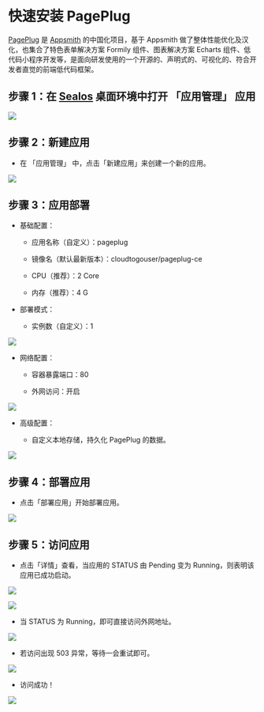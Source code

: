 # 快速安装 PagePlug

[PagePlug](https://github.com/cloudtogo/pageplug) 是 [Appsmith](https://github.com/appsmithorg/appsmith) 的中国化项目，基于
Appsmith 做了整体性能优化及汉化，也集合了特色表单解决方案 Formily 组件、图表解决方案 Echarts
组件、低代码小程序开发等，是面向研发使用的一个开源的、声明式的、可视化的、符合开发者直觉的前端低代码框架。

## 步骤 1：在 [Sealos](https://cloud.sealos.io) 桌面环境中打开 「应用管理」 应用

![](../images/pageplug-1.png)

## 步骤 2：新建应用

- 在 「应用管理」 中，点击「新建应用」来创建一个新的应用。

![](../images/pageplug-2.png)

## 步骤 3：应用部署

- 基础配置：

    - 应用名称（自定义）：pageplug

    - 镜像名（默认最新版本）：cloudtogouser/pageplug-ce

    - CPU（推荐）：2 Core

    - 内存（推荐）：4 G

- 部署模式：

    - 实例数（自定义）：1

![](../images/pageplug-3.png)

- 网络配置：

    - 容器暴露端口：80

    - 外网访问：开启

![](../images/pageplug-4.png)

- 高级配置：

    - 自定义本地存储，持久化 PagePlug 的数据。

![](../images/pageplug-5.png)

## 步骤 4：部署应用

- 点击「部署应用」开始部署应用。

![](../images/pageplug-6.png)

## 步骤 5：访问应用

- 点击「详情」查看，当应用的 STATUS 由 Pending 变为 Running，则表明该应用已成功启动。

![](../images/pageplug-7.png)

![](../images/pageplug-8.png)

- 当 STATUS 为 Running，即可直接访问外网地址。

![](../images/pageplug-9.png)

- 若访问出现 503 异常，等待一会重试即可。

![](../images/pageplug-10.png)

- 访问成功！

![](../images/pageplug-11.png)
